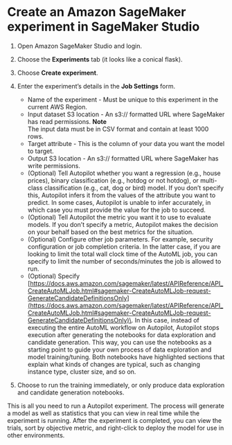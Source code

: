 # Create an Amazon SageMaker experiment in SageMaker Studio<a name="autopilot-automate-model-development-create-experiment"></a>

1. Open Amazon SageMaker Studio and login\. 

1. Choose the **Experiments** tab \(it looks like a conical flask\)\. 

1. Choose **Create experiment**\. 

1. Enter the experiment’s details in the **Job Settings** form\. 
   + Name of the experiment \- Must be unique to this experiment in the current AWS Region\. 
   + Input dataset S3 location \- An s3:// formatted URL where SageMaker has read permissions\.
**Note**  
The input data must be in CSV format and contain at least 1000 rows\.
   + Target attribute \- This is the column of your data you want the model to target\. 
   + Output S3 location \- An s3:// formatted URL where SageMaker has write permissions\. 
   + \(Optional\) Tell Autopilot whether you want a regression \(e\.g\., house prices\), binary classification \(e\.g\., hotdog or not hotdog\), or multi\-class classification \(e\.g\., cat, dog or bird\) model\. If you don’t specify this, Autopilot infers it from the values of the attribute you want to predict\. In some cases, Autopilot is unable to infer accurately, in which case you must provide the value for the job to succeed\. 
   + \(Optional\) Tell Autopilot the metric you want it to use to evaluate models\. If you don’t specify a metric, Autopilot makes the decision on your behalf based on the best metrics for the situation\. 
   + \(Optional\) Configure other job parameters\. For example, security configuration or job completion criteria\. In the latter case, if you are looking to limit the total wall clock time of the AutoML job, you can specify to limit the number of seconds/minutes the job is allowed to run\. 
   + \(Optional\) Specify [https://docs.aws.amazon.com/sagemaker/latest/APIReference/API_CreateAutoMLJob.html#sagemaker-CreateAutoMLJob-request-GenerateCandidateDefinitionsOnly](https://docs.aws.amazon.com/sagemaker/latest/APIReference/API_CreateAutoMLJob.html#sagemaker-CreateAutoMLJob-request-GenerateCandidateDefinitionsOnly)\. In this case, instead of executing the entire AutoML workflow on Autopilot, Autopilot stops execution after generating the notebooks for data exploration and candidate generation\. This way, you can use the notebooks as a starting point to guide your own process of data exploration and model training/tuning\. Both notebooks have highlighted sections that explain what kinds of changes are typical, such as changing instance type, cluster size, and so on\. 

1. Choose to run the training immediately, or only produce data exploration and candidate generation notebooks\. 

This is all you need to run a Autopilot experiment\. The process will generate a model as well as statistics that you can view in real time while the experiment is running\. After the experiment is completed, you can view the trials, sort by objective metric, and right\-click to deploy the model for use in other environments\. 